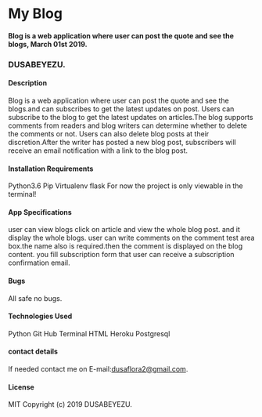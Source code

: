 # My Blog
#### Blog is a web application where user can post the quote and see the blogs, March 01st 2019.
### DUSABEYEZU.
#### Description
Blog is a web application where user can post the quote and see the blogs.and can subscribes to get the latest updates on post. Users can subscribe to the blog to get the latest updates on articles.The blog supports comments from readers and blog writers can determine whether to delete the comments or not. Users can also delete blog posts at their discretion.After the writer has posted a new blog post, subscribers will receive an email notification with a link to the blog post.

#### Installation Requirements
Python3.6
Pip
Virtualenv
flask
For now the project is only viewable in the terminal!

#### App Specifications

user can view blogs click on article and view the whole blog post. and it display the whole blogs. user can write comments on the comment test area box.the name also is required.then the comment is displayed on the blog content. you fill subscription form that user can receive a subscription confirmation email.

#### Bugs
All safe no bugs.

#### Technologies Used
Python
Git Hub
Terminal
HTML
Heroku
Postgresql
#### contact details
If needed contact me on E-mail:dusaflora2@gmail.com.

#### License
MIT Copyright (c) 2019 DUSABEYEZU.